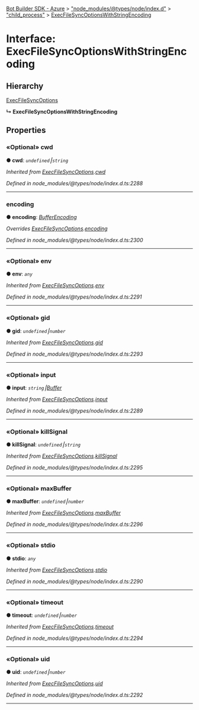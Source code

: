 [Bot Builder SDK - Azure](../README.md) > ["node_modules/@types/node/index.d"](../modules/_node_modules__types_node_index_d_.md) > ["child_process"](../modules/_node_modules__types_node_index_d_._child_process_.md) > [ExecFileSyncOptionsWithStringEncoding](../interfaces/_node_modules__types_node_index_d_._child_process_.execfilesyncoptionswithstringencoding.md)



# Interface: ExecFileSyncOptionsWithStringEncoding

## Hierarchy


 [ExecFileSyncOptions](_node_modules__types_node_index_d_._child_process_.execfilesyncoptions.md)

**↳ ExecFileSyncOptionsWithStringEncoding**








## Properties
<a id="cwd"></a>

### «Optional» cwd

**●  cwd**:  *`undefined`⎮`string`* 

*Inherited from [ExecFileSyncOptions](_node_modules__types_node_index_d_._child_process_.execfilesyncoptions.md).[cwd](_node_modules__types_node_index_d_._child_process_.execfilesyncoptions.md#cwd)*

*Defined in node_modules/@types/node/index.d.ts:2288*





___

<a id="encoding"></a>

###  encoding

**●  encoding**:  *[BufferEncoding](../modules/_node_modules__types_node_index_d_.md#bufferencoding)* 

*Overrides [ExecFileSyncOptions](_node_modules__types_node_index_d_._child_process_.execfilesyncoptions.md).[encoding](_node_modules__types_node_index_d_._child_process_.execfilesyncoptions.md#encoding)*

*Defined in node_modules/@types/node/index.d.ts:2300*





___

<a id="env"></a>

### «Optional» env

**●  env**:  *`any`* 

*Inherited from [ExecFileSyncOptions](_node_modules__types_node_index_d_._child_process_.execfilesyncoptions.md).[env](_node_modules__types_node_index_d_._child_process_.execfilesyncoptions.md#env)*

*Defined in node_modules/@types/node/index.d.ts:2291*





___

<a id="gid"></a>

### «Optional» gid

**●  gid**:  *`undefined`⎮`number`* 

*Inherited from [ExecFileSyncOptions](_node_modules__types_node_index_d_._child_process_.execfilesyncoptions.md).[gid](_node_modules__types_node_index_d_._child_process_.execfilesyncoptions.md#gid)*

*Defined in node_modules/@types/node/index.d.ts:2293*





___

<a id="input"></a>

### «Optional» input

**●  input**:  *`string`⎮[Buffer](_node_modules__types_node_index_d_.buffer.md)* 

*Inherited from [ExecFileSyncOptions](_node_modules__types_node_index_d_._child_process_.execfilesyncoptions.md).[input](_node_modules__types_node_index_d_._child_process_.execfilesyncoptions.md#input)*

*Defined in node_modules/@types/node/index.d.ts:2289*





___

<a id="killsignal"></a>

### «Optional» killSignal

**●  killSignal**:  *`undefined`⎮`string`* 

*Inherited from [ExecFileSyncOptions](_node_modules__types_node_index_d_._child_process_.execfilesyncoptions.md).[killSignal](_node_modules__types_node_index_d_._child_process_.execfilesyncoptions.md#killsignal)*

*Defined in node_modules/@types/node/index.d.ts:2295*





___

<a id="maxbuffer"></a>

### «Optional» maxBuffer

**●  maxBuffer**:  *`undefined`⎮`number`* 

*Inherited from [ExecFileSyncOptions](_node_modules__types_node_index_d_._child_process_.execfilesyncoptions.md).[maxBuffer](_node_modules__types_node_index_d_._child_process_.execfilesyncoptions.md#maxbuffer)*

*Defined in node_modules/@types/node/index.d.ts:2296*





___

<a id="stdio"></a>

### «Optional» stdio

**●  stdio**:  *`any`* 

*Inherited from [ExecFileSyncOptions](_node_modules__types_node_index_d_._child_process_.execfilesyncoptions.md).[stdio](_node_modules__types_node_index_d_._child_process_.execfilesyncoptions.md#stdio)*

*Defined in node_modules/@types/node/index.d.ts:2290*





___

<a id="timeout"></a>

### «Optional» timeout

**●  timeout**:  *`undefined`⎮`number`* 

*Inherited from [ExecFileSyncOptions](_node_modules__types_node_index_d_._child_process_.execfilesyncoptions.md).[timeout](_node_modules__types_node_index_d_._child_process_.execfilesyncoptions.md#timeout)*

*Defined in node_modules/@types/node/index.d.ts:2294*





___

<a id="uid"></a>

### «Optional» uid

**●  uid**:  *`undefined`⎮`number`* 

*Inherited from [ExecFileSyncOptions](_node_modules__types_node_index_d_._child_process_.execfilesyncoptions.md).[uid](_node_modules__types_node_index_d_._child_process_.execfilesyncoptions.md#uid)*

*Defined in node_modules/@types/node/index.d.ts:2292*





___


